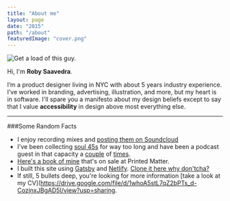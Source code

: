 ```yaml
---
title: "About me"
layout: page
date: "2015"
path: "/about"
featuredImage: "cover.png"
---
```

![Get a load of this guy.](/itme.jpg)

Hi, I'm **Roby Saavedra**. 

I’m a product designer living in NYC with about 5 years industry experience. I’ve worked in branding, advertising, illustration, and more, but my heart is in software. I'll spare you a manifesto about my design beliefs except to say that I value <strong>accessibility</strong> in design above most everything else. 

---

###Some Random Facts

* I enjoy recording mixes and [posting them on Soundcloud](https://soundcloud.com/betobetobetobeto)
* I've been collecting [soul 45s](https://www.youtube.com/watch?v=33Rg1QSW5Qg) for way too long and have been a podcast guest in that capacity a [couple](https://soundcloud.com/thevinylexam/episode-113-the-beto-review) of [times](https://soundcloud.com/thevinylexam/episode-01). 
* [Here's a book of mine](https://www.printedmatter.org/catalog/43118/) that's on sale at Printed Matter.
* I built this site using [Gatsby](https://www.gatsbyjs.org/) and [Netlify](https://www.netlify.com/). [Clone it here why don'tcha?](https://github.com/yungbeto/portfolio) 
* If still, 5 bullets deep, you're looking for more information [take a look at my CV](https://drive.google.com/file/d/1whoA5stL7qZ2bPTs_d-CozjnxJBgAD5I/view?usp=sharing. 


